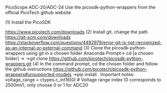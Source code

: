 PicoScope ADC-20/ADC-24
Use the picosdk-python-wrappers from the official PicoTech github website
   
(1) Install the PicoSDK

https://www.picotech.com/downloads 
(2) Install git, change the path
https://git-scm.com/downloads 
https://stackoverflow.com/questions/4492979/error-git-is-not-recognized-as-an-internal-or-external-command
(3) Clone the picosdk-python-wrappers using git in a chosen folder
Anaconda Prompt-> cd [a chosen folder] ->
->git clone https://github.com/picotech/picosdk-python-wrappers.git
(4) In the command prompt, cd the chosen folder and follow the github instructions
https://github.com/picotech/picosdk-python-wrappers#unsupported-models 
->pip install .
Important notes:
voltage_range = ctypes.c_int16(0)  # Voltage range index (0 corresponds to 2500mV), only choose 0 or 1 for ADC20
